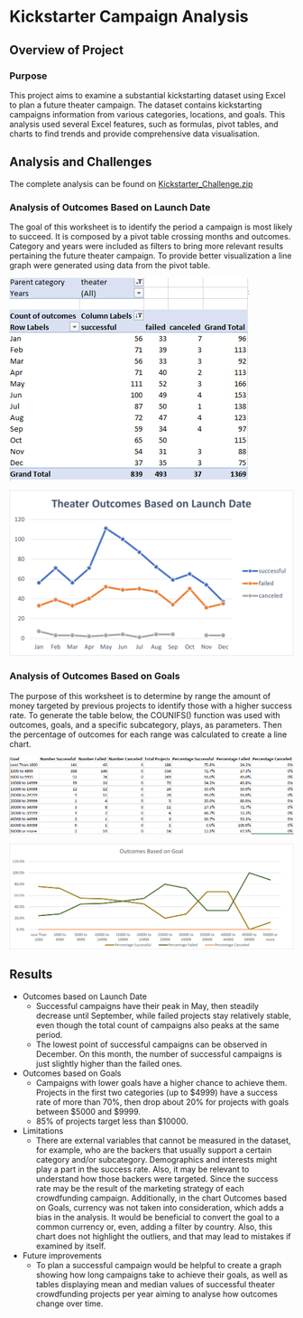 # Kickstarter Campaign Analysis

## Overview of Project
### Purpose
This project aims to examine a substantial kickstarting dataset using Excel to plan a future theater campaign. The dataset contains kickstarting campaigns information from various categories, locations, and goals. This analysis used several Excel features, such as formulas, pivot tables, and charts to find trends and provide comprehensive data visualisation.

## Analysis and Challenges

The complete analysis can be found on [Kickstarter_Challenge.zip](Kickstarter_Challenge.zip)

### Analysis of Outcomes Based on Launch Date
The goal of this worksheet is to identify the period a campaign is most likely to succeed. It is composed by a pivot table crossing months and outcomes. Category and years were included as filters to bring more relevant results pertaining the future theater campaign. To provide better visualization a line graph were generated using data from the pivot table.
 
![Theater_Outcomes_vs_Launch_Table](resources/Theater_Outcomes_vs_Launch_Table.png)

![Theater_Outcomes_vs_Launch](resources/Theater_Outcomes_vs_Launch.png)
 
### Analysis of Outcomes Based on Goals
The purpose of this worksheet is to determine by range the amount of money targeted by previous projects to identify those with a higher success rate. To generate the table below, the COUNIFS() function was used with outcomes, goals, and a specific subcategory, plays, as parameters. Then the percentage of outcomes for each range was calculated to create a line chart.

![Outcomes_vs_Goals_Table](resources/Outcomes_vs_Goals_Table.png)

![Outcomes_vs_Goals](resources/Outcomes_vs_Goals.png)

## Results
- Outcomes based on Launch Date
   - Successful campaigns have their peak in May, then steadily decrease until September, while failed projects stay relatively stable, even though the total count of campaigns also peaks at the same period. 
   - The lowest point of successful campaigns can be observed in December. On this month, the number of successful campaigns is just slightly higher than the failed ones.
- Outcomes based on Goals
  - Campaigns with lower goals have a higher chance to achieve them. Projects in the first two categories (up to $4999) have a success rate of more than 70%, then drop about 20% for projects with goals between $5000 and $9999.
  - 85% of projects target less than $10000.
- Limitations
  - There are external variables that cannot be measured in the dataset, for example, who are the backers that usually support a certain category and/or subcategory. Demographics and interests might play a part in the success rate. Also, it may be relevant to understand how those backers were targeted. Since the success rate may be the result of the marketing strategy of each crowdfunding campaign.
Additionally, in the chart Outcomes based on Goals, currency was not taken into consideration, which adds a bias in the analysis. It would be beneficial to convert the goal to a common currency or, even, adding a filter by country. Also, this chart does not highlight the outliers, and that may lead to mistakes if examined by itself.
- Future improvements
  - To plan a successful campaign would be helpful to create a graph showing how long campaigns take to achieve their goals, as well as tables displaying mean and median values of successful theater crowdfunding projects per year aiming to analyse how outcomes change over time.
